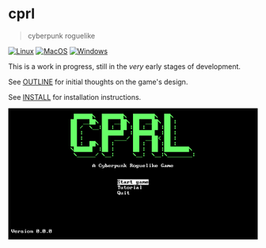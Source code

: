 # cprl
> cyberpunk roguelike

[![Linux](https://github.com/lewis-weinberger/cprl/workflows/Linux/badge.svg)](https://github.com/lewis-weinberger/cprl/actions)
[![MacOS](https://github.com/lewis-weinberger/cprl/workflows/MacOS/badge.svg)](https://github.com/lewis-weinberger/cprl/actions)
[![Windows](https://github.com/lewis-weinberger/cprl/workflows/Windows/badge.svg)](https://github.com/lewis-weinberger/cprl/actions)

This is a work in progress, still in the *very* early stages of development. 

See [OUTLINE](./OUTLINE.md) for initial thoughts on the game's design.

See [INSTALL](./INSTALL.md) for installation instructions.

![Screenshot](./screenshots/screenshot.gif)
